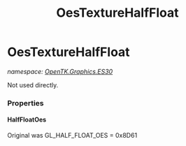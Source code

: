﻿---
title: OesTextureHalfFloat
---

# OesTextureHalfFloat
_namespace: [OpenTK.Graphics.ES30](N-OpenTK.Graphics.ES30.html)_

Not used directly.



### Properties

#### HalfFloatOes
Original was GL_HALF_FLOAT_OES = 0x8D61


